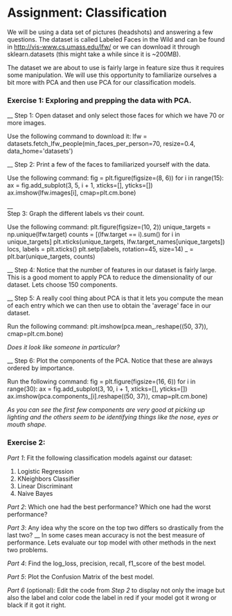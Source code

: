 #  Assignment: Classification
We will be using a data set of pictures (headshots) and answering a few questions. The dataset is called Labeled Faces in the Wild and can be found in http://vis-www.cs.umass.edu/lfw/ or we can download it through sklearn.datasets (this might take a while since it is ~200MB).

The dataset we are about to use is fairly large in feature size thus it requires some manipulation. We will use this opportunity to familiarize ourselves a bit more with PCA and then use PCA for our classification models.

### Exercise 1: Exploring and prepping the data with PCA.
__
Step 1: Open dataset and only select those faces for which we have 70 or more images.

Use the following command to download it:
lfw = datasets.fetch_lfw_people(min_faces_per_person=70, 
                                resize=0.4,
                                data_home='datasets')

__
Step 2: Print a few of the faces to familiarized yourself with the data.

Use the following command: 
fig = plt.figure(figsize=(8, 6))
for i in range(15):
    ax = fig.add_subplot(3, 5, i + 1, xticks=[], yticks=[])
    ax.imshow(lfw.images[i], cmap=plt.cm.bone)
   
__   
Step 3: Graph the different labels vs their count.

Use the following command:
plt.figure(figsize=(10, 2))
unique_targets = np.unique(lfw.target)
counts = [(lfw.target == i).sum() for i in unique_targets]
plt.xticks(unique_targets, lfw.target_names[unique_targets])
locs, labels = plt.xticks()
plt.setp(labels, rotation=45, size=14)
_ = plt.bar(unique_targets, counts)

__
Step 4: Notice that the number of features in our dataset is fairly large. This is a good moment to apply PCA to reduce the dimensionality of our dataset. Lets choose 150 components.

__
Step 5: A really cool thing about PCA is that it lets you compute the mean of each entry which we can then use to obtain the 'average' face in our dataset.

Run the following command:
plt.imshow(pca.mean_.reshape((50, 37)), cmap=plt.cm.bone)

*Does it look like someone in particular?*

__
Step 6: Plot the components of the PCA. Notice that these are always ordered by importance.

Run the following command:
fig = plt.figure(figsize=(16, 6))
for i in range(30):
    ax = fig.add_subplot(3, 10, i + 1, xticks=[], yticks=[])
    ax.imshow(pca.components_[i].reshape((50, 37)), cmap=plt.cm.bone)

*As you can see the first few components are very good at picking up lighting and the others seem to be identifying things like the nose, eyes or mouth shape.*

### Exercise 2: 
*Part 1*:
Fit the following classification models against our dataset:
1) Logistic Regression
2) KNeighbors Classifier
3) Linear Discriminant
4) Naive Bayes

*Part 2*: Which one had the best performance? Which one had the worst performance?

*Part 3*: Any idea why the score on the top two differs so drastically from the last two?
__
In some cases mean accuracy is not the best measure of performance. Lets evaluate our top model with other methods in the next two problems.

*Part 4*: Find the log_loss, precision, recall, f1_score of the best model.

*Part 5*: Plot the Confusion Matrix of the best model.

*Part 6* (optional):
Edit the code from *Step 2* to display not only the image but also the label and color code the label in red if your model got it wrong or black if it got it right.
